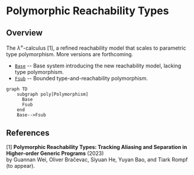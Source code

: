 # Polymorphic Reachability Types

## Overview

The $λ^\diamond$-calculus [1], a refined reachability model that scales to parametric type polymorphism. More versions are forthcoming.

* [`Base`](lambda_diamond_base) -- Base system introducing the new reachability model, lacking type polymorphism.
* [`Fsub`](f_sub_diamond) -- Bounded type-and-reachability polymorphism.

```mermaid
graph TD
    subgraph poly[Polymorphism]
      Base
      Fsub
    end
    Base-->Fsub
```

## References

[1] **Polymorphic Reachability Types: Tracking Aliasing and Separation in Higher-order Generic Programs** (2023)</br>
by Guannan Wei, Oliver Bračevac, Siyuan He, Yuyan Bao, and Tiark Rompf
(to appear).
